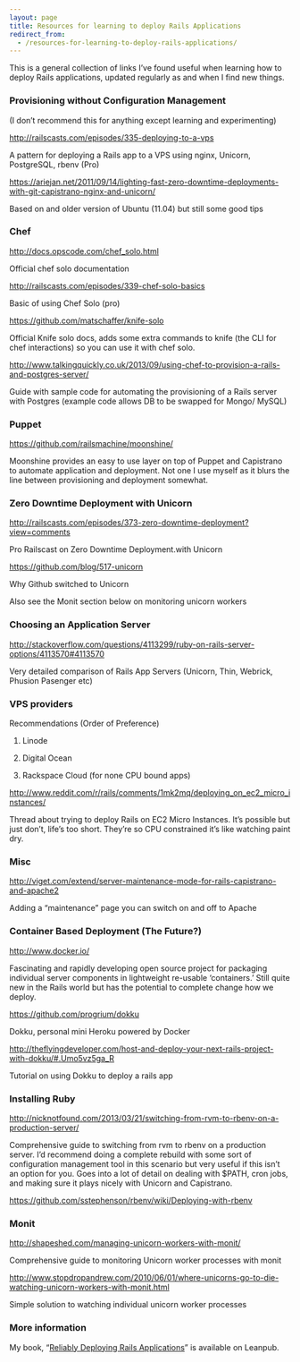```yaml
---
layout: page
title: Resources for learning to deploy Rails Applications
redirect_from:
  - /resources-for-learning-to-deploy-rails-applications/
---
```

This is a general collection of links I’ve found useful when learning how to deploy Rails applications, updated regularly as and when I find new things.

### Provisioning without Configuration Management

(I don’t recommend this for anything except learning and experimenting)

<http://railscasts.com/episodes/335-deploying-to-a-vps>

A pattern for deploying a Rails app to a VPS using nginx, Unicorn, PostgreSQL, rbenv (Pro)

<https://ariejan.net/2011/09/14/lighting-fast-zero-downtime-deployments-with-git-capistrano-nginx-and-unicorn/>

Based on and older version of Ubuntu (11.04) but still some good tips

### Chef

<http://docs.opscode.com/chef_solo.html>

Official chef solo documentation

<http://railscasts.com/episodes/339-chef-solo-basics>

Basic of using Chef Solo (pro)

<https://github.com/matschaffer/knife-solo>

Official Knife solo docs, adds some extra commands to knife (the CLI for chef interactions) so you can use it with chef solo.

<http://www.talkingquickly.co.uk/2013/09/using-chef-to-provision-a-rails-and-postgres-server/>

Guide with sample code for automating the provisioning of a Rails server with Postgres (example code allows DB to be swapped for Mongo/ MySQL)

### Puppet

<https://github.com/railsmachine/moonshine/>

Moonshine provides an easy to use layer on top of Puppet and Capistrano to automate application and deployment. Not one I use myself as it blurs the line between provisioning and deployment somewhat.

### Zero Downtime Deployment with Unicorn

<http://railscasts.com/episodes/373-zero-downtime-deployment?view=comments>

Pro Railscast on Zero Downtime Deployment.with Unicorn

<https://github.com/blog/517-unicorn>

Why Github switched to Unicorn

Also see the Monit section below on monitoring unicorn workers

### Choosing an Application Server

<http://stackoverflow.com/questions/4113299/ruby-on-rails-server-options/4113570#4113570>

Very detailed comparison of Rails App Servers (Unicorn, Thin, Webrick, Phusion Pasenger etc)

### VPS providers

Recommendations (Order of Preference)

1) Linode

2) Digital Ocean

3) Rackspace Cloud (for none CPU bound apps)

<http://www.reddit.com/r/rails/comments/1mk2mq/deploying_on_ec2_micro_instances/>

Thread about trying to deploy Rails on EC2 Micro Instances. It’s possible but just don’t, life’s too short. They’re so CPU constrained it’s like watching paint dry.

### Misc

<http://viget.com/extend/server-maintenance-mode-for-rails-capistrano-and-apache2>

Adding a “maintenance” page you can switch on and off to Apache

### Container Based Deployment (The Future?)

<http://www.docker.io/>

Fascinating and rapidly developing open source project for packaging individual server components in lightweight re-usable ‘containers.’ Still quite new in the Rails world but has the potential to complete change how we deploy.

<https://github.com/progrium/dokku>

Dokku, personal mini Heroku powered by Docker

<http://theflyingdeveloper.com/host-and-deploy-your-next-rails-project-with-dokku/#.Umo5vz5ga_R>

Tutorial on using Dokku to deploy a rails app

### Installing Ruby

<http://nicknotfound.com/2013/03/21/switching-from-rvm-to-rbenv-on-a-production-server/>

Comprehensive guide to switching from rvm to rbenv on a production server. I’d recommend doing a complete rebuild with some sort of configuration management tool in this scenario but very useful if this isn’t an option for you. Goes into a lot of detail on dealing with $PATH, cron jobs, and making sure it plays nicely with Unicorn and Capistrano.

<https://github.com/sstephenson/rbenv/wiki/Deploying-with-rbenv>

### Monit

<http://shapeshed.com/managing-unicorn-workers-with-monit/>

Comprehensive guide to monitoring Unicorn worker processes with monit

<http://www.stopdropandrew.com/2010/06/01/where-unicorns-go-to-die-watching-unicorn-workers-with-monit.html>

Simple solution to watching individual unicorn worker processes

### More information

My book, “[Reliably Deploying Rails Applications](https://leanpub.com/deploying_rails_applications)” is available on Leanpub.
